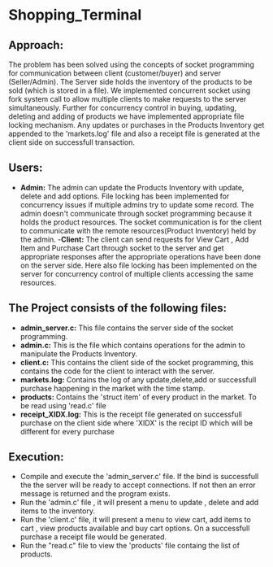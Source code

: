 # Shopping_Terminal

## Approach:
The problem has been solved using the concepts of socket programming for communication between client (customer/buyer) and server (Seller/Admin). The Server side holds the inventory of the products to be sold (which is stored in a file). We implemented concurrent socket using fork system call to allow multiple clients to make requests to the server simultaneously. Further for concurrency control in buying, updating, deleting and adding of products we have implemented appropriate file locking mechanism. Any updates or purchases in the Products Inventory get appended to the 'markets.log' file and also a receipt file is generated at the client side on successfull transaction.


## Users:
- **Admin:** The admin can update the Products Inventory with update, delete and add options. File locking has been implemented for concurrency issues if multiple admins try to update some record. The admin doesn't communicate through socket programming because it holds the product resources. The socket communication is for the client to communicate with the remote resources(Product Inventory) held by the admin.
-**Client:** The client can send requests for View Cart , Add Item and Purchase Cart through socket to the server and get appropriate responses after the appropriate operations have been done on the server side. Here also file locking has been implemented on the server for concurrency control of multiple clients accessing the same resources.


## The Project consists of the following files:
- **admin_server.c:** This file contains the server side of the socket programming.
- **admin.c:** This is the file which contains operations for the admin to manipulate the Products Inventory.
- **client.c:** This contains the client side of the socket programming, this contains the code for the client to interact with the server.
- **markets.log:** Contains the log of any update,delete,add or successfull purchase happening in the market with the time stamp.
- **products:** Contains the 'struct item' of every product in the market. To be read using 'read.c' file
- **receipt_XIDX.log:** This is the receipt file generated on successfull purchase on the client side where 'XIDX' is the recipt ID which will be different for every purchase


## Execution:
* Compile and execute the 'admin_server.c' file. If the bind is successfull the the server will be ready to accept connections. If not then an error message is returned and the program exists.
* Run the 'admin.c' file , it will present a menu to update , delete and add items to the inventory. 
* Run the 'client.c' file, it will present a menu to view cart, add items to cart , view products available and buy cart options. On a successfull purchase a receipt file would be generated.
* Run the "read.c" file to view the 'products' file containg the list of products. 
